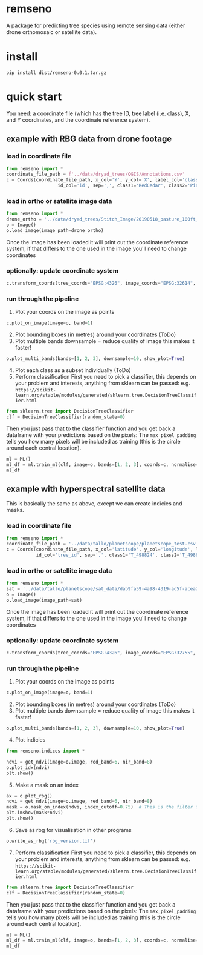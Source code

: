 # remseno

A package for predicting tree species using remote sensing data (either drone orthomosaic or satellite data).

# install

```
pip install dist/remseno-0.0.1.tar.gz
```

# quick start
You need: a coordinate file (which has the tree ID, tree label (i.e. class), X, and Y coordinates, and the coordinate reference system).

## example with RBG data from drone footage

### load in coordinate file
```python
from remseno import *
coordinate_file_path = f'../data/dryad_trees/QGIS/Annotations.csv' 
c = Coords(coordinate_file_path, x_col='Y', y_col='X', label_col='class',
                   id_col='id', sep=',', class1='RedCedar', class2='Pine', crs="EPSG:4326")

```
### load in ortho or satellite image data

```python
from remseno import *
drone_ortho = '../data/dryad_trees/Stitch_Image/20190518_pasture_100ft_RGB_GCPs_Forest.tif'
o = Image()
o.load_image(image_path=drone_ortho)
```

Once the image has been loaded it will print out the coordinate reference system, if that differs to the one used in the 
image you'll need to change coordinates

### optionally: update coordinate system
```python
c.transform_coords(tree_coords="EPSG:4326", image_coords="EPSG:32614", plot=True)
```
### run through the pipeline

1. Plot your coords on the image as points
```python
c.plot_on_image(image=o, band=1)
```
2. Plot bounding boxes (in metres) around your coordinates
   (ToDo)
3. Plot multiple bands
downsample = reduce quality of image this makes it faster!
```python
o.plot_multi_bands(bands=[1, 2, 3], downsample=10, show_plot=True)
```
4. Plot each class as a subset individually (ToDo)
6. Perform classification
First you need to pick a classifier, this depends on your problem and interests, anything from sklearn can be passed:
e.g. `https://scikit-learn.org/stable/modules/generated/sklearn.tree.DecisionTreeClassifier.html`
```python
from sklearn.tree import DecisionTreeClassifier
clf = DecisionTreeClassifier(random_state=0)
```
Then you just pass that to the classifier function and you get back a dataframe with your predictions based on the pixels:
The `max_pixel_padding` tells you how many pixels will be included as training (this is the circle around each central location).
```python
ml = ML()
ml_df = ml.train_ml(clf, image=o, bands=[1, 2, 3], coords=c, normalise=True, max_pixel_padding=1)
ml_df
```

## example with hyperspectral satellite data
This is basically the same as above, except we can create indicies and masks.


### load in coordinate file
```python
from remseno import *
coordinate_file_path = '../data/tallo/planetscope/planetscope_test.csv'
c = Coords(coordinate_file_path, x_col='latitude', y_col='longitude', label_col='tree_id',
           id_col='tree_id', sep=',', class1='T_498824', class2='T_498824', crs="EPSG:4326")

```
### load in ortho or satellite image data

```python
from remseno import *
sat = '../data/tallo/planetscope/sat_data/dab9fa59-4a98-4319-ad5f-acea23bc6feb/PSScene/20230113_230924_81_241e_3B_AnalyticMS_SR_8b_clip.tif'
o = Image()
o.load_image(image_path=sat)
```

Once the image has been loaded it will print out the coordinate reference system, if that differs to the one used in the 
image you'll need to change coordinates

### optionally: update coordinate system
```python
c.transform_coords(tree_coords="EPSG:4326", image_coords="EPSG:32755", plot=True)
```
### run through the pipeline

1. Plot your coords on the image as points
```python
c.plot_on_image(image=o, band=1)
```
2. Plot bounding boxes (in metres) around your coordinates
   (ToDo)
3. Plot multiple bands
downsample = reduce quality of image this makes it faster!
```python
o.plot_multi_bands(bands=[1, 2, 3], downsample=10, show_plot=True)
```
4. Plot indicies
```python
from remseno.indices import *

ndvi = get_ndvi(image=o.image, red_band=6, nir_band=8)
o.plot_idx(ndvi)
plt.show()
```
5. Make a mask on an index
```python
ax = o.plot_rbg()
ndvi = get_ndvi(image=o.image, red_band=6, nir_band=8)
mask = o.mask_on_index(ndvi, index_cutoff=0.75)  # This is the filter for what to mask so anything < 0.75 will be masked
plt.imshow(mask*ndvi)
plt.show()
```
6. Save as rbg for visualisation in other programs
```python
o.write_as_rbg('rbg_version.tif')
```
7. Perform classification
First you need to pick a classifier, this depends on your problem and interests, anything from sklearn can be passed:
e.g. `https://scikit-learn.org/stable/modules/generated/sklearn.tree.DecisionTreeClassifier.html`
```python
from sklearn.tree import DecisionTreeClassifier
clf = DecisionTreeClassifier(random_state=0)
```
Then you just pass that to the classifier function and you get back a dataframe with your predictions based on the pixels:
The `max_pixel_padding` tells you how many pixels will be included as training (this is the circle around each central location).
```python
ml = ML()
ml_df = ml.train_ml(clf, image=o, bands=[1, 2, 3], coords=c, normalise=True, max_pixel_padding=1)
ml_df
```